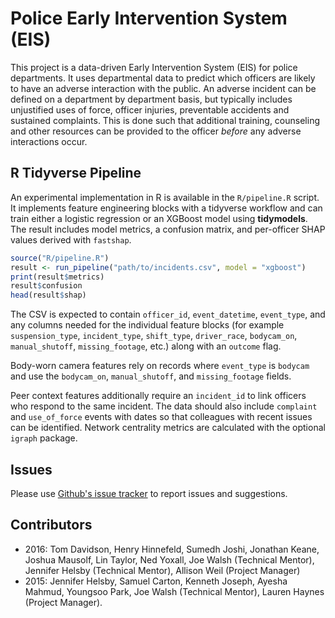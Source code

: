 # Police Early Intervention System (EIS)

This project is a data-driven Early Intervention System (EIS) for police departments. It uses departmental data to predict which officers are likely to have an adverse interaction with the public. An adverse incident can be defined on a department by department basis, but typically includes unjustified uses of force, officer injuries, preventable accidents and sustained complaints. This is done such that additional training, counseling and other resources can be provided to the officer _before_ any adverse interactions occur.

## R Tidyverse Pipeline

An experimental implementation in R is available in the `R/pipeline.R` script.
It implements feature engineering blocks with a tidyverse workflow and can
train either a logistic regression or an XGBoost model using **tidymodels**.
The result includes model metrics, a confusion matrix, and
per-officer SHAP values derived with `fastshap`.

```r
source("R/pipeline.R")
result <- run_pipeline("path/to/incidents.csv", model = "xgboost")
print(result$metrics)
result$confusion
head(result$shap)
```

The CSV is expected to contain `officer_id`, `event_datetime`, `event_type`, and
any columns needed for the individual feature blocks (for example
`suspension_type`, `incident_type`, `shift_type`, `driver_race`, `bodycam_on`,
`manual_shutoff`, `missing_footage`, etc.) along with an `outcome` flag.

Body-worn camera features rely on records where `event_type` is `bodycam` and
use the `bodycam_on`, `manual_shutoff`, and `missing_footage` fields.

Peer context features additionally require an `incident_id` to link officers
who respond to the same incident. The data should also include `complaint` and
`use_of_force` events with dates so that colleagues with recent issues can be
identified. Network centrality metrics are calculated with the optional
`igraph` package.

## Issues

Please use [Github's issue tracker](https://github.com/dssg/police-eis/issues/new) to report issues and suggestions.

## Contributors

* 2016: Tom Davidson, Henry Hinnefeld, Sumedh Joshi, Jonathan Keane, Joshua Mausolf, Lin Taylor, Ned Yoxall, Joe Walsh (Technical Mentor), Jennifer Helsby (Technical Mentor), Allison Weil (Project Manager)
* 2015: Jennifer Helsby, Samuel Carton, Kenneth Joseph, Ayesha Mahmud, Youngsoo Park, Joe Walsh (Technical Mentor), Lauren Haynes (Project Manager).
